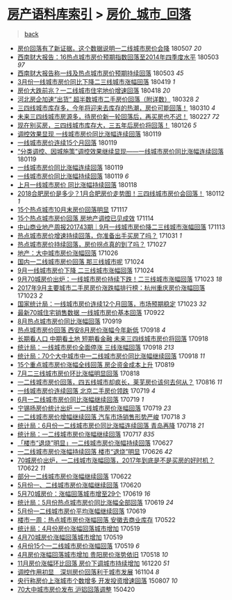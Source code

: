 [房产语料库索引](../../README.md)  > [房价_城市_回落](房价_城市_回落.md)
====
> [back](../README.md)

- [房价回落有了新证据，这个数据说明一二线城市房价会降](http://jkwz.applinzi.com/ittc/7100107031606461446.html#%E6%88%BF%E4%BB%B7%E5%9B%9E%E8%90%BD%E6%9C%89%E4%BA%86%E6%96%B0%E8%AF%81%E6%8D%AE%EF%BC%8C%E8%BF%99%E4%B8%AA%E6%95%B0%E6%8D%AE%E8%AF%B4%E6%98%8E%E4%B8%80%E4%BA%8C%E7%BA%BF%E5%9F%8E%E5%B8%82%E6%88%BF%E4%BB%B7%E4%BC%9A%E9%99%8D) 180507 *20* 
- [西南财大报告：16热点城市房价预期指数回落至2014年四季度水平](http://jkwz.applinzi.com/ittc/7099020250710541322.html#%E8%A5%BF%E5%8D%97%E8%B4%A2%E5%A4%A7%E6%8A%A5%E5%91%8A%EF%BC%9A16%E7%83%AD%E7%82%B9%E5%9F%8E%E5%B8%82%E6%88%BF%E4%BB%B7%E9%A2%84%E6%9C%9F%E6%8C%87%E6%95%B0%E5%9B%9E%E8%90%BD%E8%87%B32014%E5%B9%B4%E5%9B%9B%E5%AD%A3%E5%BA%A6%E6%B0%B4%E5%B9%B3) 180503 *97* 
- [西南财大报告称一线及热点城市房价预期持续回落](http://jkwz.applinzi.com/ittc/7098977511058965515.html#%E8%A5%BF%E5%8D%97%E8%B4%A2%E5%A4%A7%E6%8A%A5%E5%91%8A%E7%A7%B0%E4%B8%80%E7%BA%BF%E5%8F%8A%E7%83%AD%E7%82%B9%E5%9F%8E%E5%B8%82%E6%88%BF%E4%BB%B7%E9%A2%84%E6%9C%9F%E6%8C%81%E7%BB%AD%E5%9B%9E%E8%90%BD) 180503 *45* 
- [3月份一线城市房价同比下降二三线城市涨幅回落](http://jkwz.applinzi.com/ittc/7093601120025052166.html#3%E6%9C%88%E4%BB%BD%E4%B8%80%E7%BA%BF%E5%9F%8E%E5%B8%82%E6%88%BF%E4%BB%B7%E5%90%8C%E6%AF%94%E4%B8%8B%E9%99%8D%E4%BA%8C%E4%B8%89%E7%BA%BF%E5%9F%8E%E5%B8%82%E6%B6%A8%E5%B9%85%E5%9B%9E%E8%90%BD) 180419 *1* 
- [房价大跌前兆？一二线城市住宅地价增速回落](http://jkwz.applinzi.com/ittc/7093382210696774667.html#%E6%88%BF%E4%BB%B7%E5%A4%A7%E8%B7%8C%E5%89%8D%E5%85%86%EF%BC%9F%E4%B8%80%E4%BA%8C%E7%BA%BF%E5%9F%8E%E5%B8%82%E4%BD%8F%E5%AE%85%E5%9C%B0%E4%BB%B7%E5%A2%9E%E9%80%9F%E5%9B%9E%E8%90%BD) 180418 *20* 
- [河北房企加速“出货” 超半数城市二手房价回落（附详数）](http://jkwz.applinzi.com/ittc/7085521613099631627.html#%E6%B2%B3%E5%8C%97%E6%88%BF%E4%BC%81%E5%8A%A0%E9%80%9F%E2%80%9C%E5%87%BA%E8%B4%A7%E2%80%9D+%E8%B6%85%E5%8D%8A%E6%95%B0%E5%9F%8E%E5%B8%82%E4%BA%8C%E6%89%8B%E6%88%BF%E4%BB%B7%E5%9B%9E%E8%90%BD%EF%BC%88%E9%99%84%E8%AF%A6%E6%95%B0%EF%BC%89) 180328 *2* 
- [三四线城市库存多，今年将迎来去库存的热潮，房价可能回落！](http://jkwz.applinzi.com/ittc/7078777556486849552.html#%E4%B8%89%E5%9B%9B%E7%BA%BF%E5%9F%8E%E5%B8%82%E5%BA%93%E5%AD%98%E5%A4%9A%EF%BC%8C%E4%BB%8A%E5%B9%B4%E5%B0%86%E8%BF%8E%E6%9D%A5%E5%8E%BB%E5%BA%93%E5%AD%98%E7%9A%84%E7%83%AD%E6%BD%AE%EF%BC%8C%E6%88%BF%E4%BB%B7%E5%8F%AF%E8%83%BD%E5%9B%9E%E8%90%BD%EF%BC%81) 180310 *4* 
- [未来三四线城市房源多，待房价新一轮回落后，再买房也不迟！](http://jkwz.applinzi.com/ittc/7074862859211506694.html#%E6%9C%AA%E6%9D%A5%E4%B8%89%E5%9B%9B%E7%BA%BF%E5%9F%8E%E5%B8%82%E6%88%BF%E6%BA%90%E5%A4%9A%EF%BC%8C%E5%BE%85%E6%88%BF%E4%BB%B7%E6%96%B0%E4%B8%80%E8%BD%AE%E5%9B%9E%E8%90%BD%E5%90%8E%EF%BC%8C%E5%86%8D%E4%B9%B0%E6%88%BF%E4%B9%9F%E4%B8%8D%E8%BF%9F%EF%BC%81) 180227 *72* 
- [现在别买房，三四线城市库存大，三五年后房价将回落！](http://jkwz.applinzi.com/ittc/7062890061257769991.html#%E7%8E%B0%E5%9C%A8%E5%88%AB%E4%B9%B0%E6%88%BF%EF%BC%8C%E4%B8%89%E5%9B%9B%E7%BA%BF%E5%9F%8E%E5%B8%82%E5%BA%93%E5%AD%98%E5%A4%A7%EF%BC%8C%E4%B8%89%E4%BA%94%E5%B9%B4%E5%90%8E%E6%88%BF%E4%BB%B7%E5%B0%86%E5%9B%9E%E8%90%BD%EF%BC%81) 180126 *5* 
- [调控效果显现 一线城市房价同比涨幅连续回落](http://jkwz.applinzi.com/ittc/7060334325424194570.html#%E8%B0%83%E6%8E%A7%E6%95%88%E6%9E%9C%E6%98%BE%E7%8E%B0+%E4%B8%80%E7%BA%BF%E5%9F%8E%E5%B8%82%E6%88%BF%E4%BB%B7%E5%90%8C%E6%AF%94%E6%B6%A8%E5%B9%85%E8%BF%9E%E7%BB%AD%E5%9B%9E%E8%90%BD) 180119  
- [一线城市房价连续15个月回落](http://jkwz.applinzi.com/ittc/7060245568326992907.html#%E4%B8%80%E7%BA%BF%E5%9F%8E%E5%B8%82%E6%88%BF%E4%BB%B7%E8%BF%9E%E7%BB%AD15%E4%B8%AA%E6%9C%88%E5%9B%9E%E8%90%BD) 180119  
- [“分类调控、因城施策”调控效果继续显现——一线城市房价同比涨幅连续回落](http://jkwz.applinzi.com/ittc/7060190666913481745.html#%E2%80%9C%E5%88%86%E7%B1%BB%E8%B0%83%E6%8E%A7%E3%80%81%E5%9B%A0%E5%9F%8E%E6%96%BD%E7%AD%96%E2%80%9D%E8%B0%83%E6%8E%A7%E6%95%88%E6%9E%9C%E7%BB%A7%E7%BB%AD%E6%98%BE%E7%8E%B0%E2%80%94%E2%80%94%E4%B8%80%E7%BA%BF%E5%9F%8E%E5%B8%82%E6%88%BF%E4%BB%B7%E5%90%8C%E6%AF%94%E6%B6%A8%E5%B9%85%E8%BF%9E%E7%BB%AD%E5%9B%9E%E8%90%BD) 180119  
- [一线城市房价同比涨幅连续回落](http://jkwz.applinzi.com/ittc/7060186201808438288.html#%E4%B8%80%E7%BA%BF%E5%9F%8E%E5%B8%82%E6%88%BF%E4%BB%B7%E5%90%8C%E6%AF%94%E6%B6%A8%E5%B9%85%E8%BF%9E%E7%BB%AD%E5%9B%9E%E8%90%BD) 180119  
- [一线城市房价同比涨幅持续回落](http://jkwz.applinzi.com/ittc/7060113219975119889.html#%E4%B8%80%E7%BA%BF%E5%9F%8E%E5%B8%82%E6%88%BF%E4%BB%B7%E5%90%8C%E6%AF%94%E6%B6%A8%E5%B9%85%E6%8C%81%E7%BB%AD%E5%9B%9E%E8%90%BD) 180119 *6* 
- [上月一线城市房价 同比涨幅持续回落](http://jkwz.applinzi.com/ittc/7060020635546158086.html#%E4%B8%8A%E6%9C%88%E4%B8%80%E7%BA%BF%E5%9F%8E%E5%B8%82%E6%88%BF%E4%BB%B7+%E5%90%8C%E6%AF%94%E6%B6%A8%E5%B9%85%E6%8C%81%E7%BB%AD%E5%9B%9E%E8%90%BD) 180118  
- [2018合肥房价是多少？1月合肥房价走势图！三四线城市房价会回落！](http://jkwz.applinzi.com/ittc/7057649197682000912.html#2018%E5%90%88%E8%82%A5%E6%88%BF%E4%BB%B7%E6%98%AF%E5%A4%9A%E5%B0%91%EF%BC%9F1%E6%9C%88%E5%90%88%E8%82%A5%E6%88%BF%E4%BB%B7%E8%B5%B0%E5%8A%BF%E5%9B%BE%EF%BC%81%E4%B8%89%E5%9B%9B%E7%BA%BF%E5%9F%8E%E5%B8%82%E6%88%BF%E4%BB%B7%E4%BC%9A%E5%9B%9E%E8%90%BD%EF%BC%81) 180112 *1* 
- [15个热点城市10月末房价回落明显](http://jkwz.applinzi.com/ittc/7036882965555053584.html#15%E4%B8%AA%E7%83%AD%E7%82%B9%E5%9F%8E%E5%B8%8210%E6%9C%88%E6%9C%AB%E6%88%BF%E4%BB%B7%E5%9B%9E%E8%90%BD%E6%98%8E%E6%98%BE) 171117  
- [15个热点城市房价回落 房地产调控已见成效](http://jkwz.applinzi.com/ittc/7035829463223370769.html#15%E4%B8%AA%E7%83%AD%E7%82%B9%E5%9F%8E%E5%B8%82%E6%88%BF%E4%BB%B7%E5%9B%9E%E8%90%BD+%E6%88%BF%E5%9C%B0%E4%BA%A7%E8%B0%83%E6%8E%A7%E5%B7%B2%E8%A7%81%E6%88%90%E6%95%88) 171114  
- [中山商业地产周报201743期｜9月一线城市房价降二三线城市涨幅回落](http://jkwz.applinzi.com/ittc/7035434705137173520.html#%E4%B8%AD%E5%B1%B1%E5%95%86%E4%B8%9A%E5%9C%B0%E4%BA%A7%E5%91%A8%E6%8A%A5201743%E6%9C%9F%EF%BD%9C9%E6%9C%88%E4%B8%80%E7%BA%BF%E5%9F%8E%E5%B8%82%E6%88%BF%E4%BB%B7%E9%99%8D%E4%BA%8C%E4%B8%89%E7%BA%BF%E5%9F%8E%E5%B8%82%E6%B6%A8%E5%B9%85%E5%9B%9E%E8%90%BD) 171113  
- [热点城市房价增速持续回落，你准备出手买房了吗？](http://jkwz.applinzi.com/ittc/7030638983934116881.html#%E7%83%AD%E7%82%B9%E5%9F%8E%E5%B8%82%E6%88%BF%E4%BB%B7%E5%A2%9E%E9%80%9F%E6%8C%81%E7%BB%AD%E5%9B%9E%E8%90%BD%EF%BC%8C%E4%BD%A0%E5%87%86%E5%A4%87%E5%87%BA%E6%89%8B%E4%B9%B0%E6%88%BF%E4%BA%86%E5%90%97%EF%BC%9F) 171031 *1* 
- [热点城市房价持续回落，房价拐点真的到了吗？](http://jkwz.applinzi.com/ittc/7029106108906603537.html#%E7%83%AD%E7%82%B9%E5%9F%8E%E5%B8%82%E6%88%BF%E4%BB%B7%E6%8C%81%E7%BB%AD%E5%9B%9E%E8%90%BD%EF%BC%8C%E6%88%BF%E4%BB%B7%E6%8B%90%E7%82%B9%E7%9C%9F%E7%9A%84%E5%88%B0%E4%BA%86%E5%90%97%EF%BC%9F) 171027  
- [地产：大中城市房价涨幅回落](http://jkwz.applinzi.com/ittc/7028747470618756113.html#%E5%9C%B0%E4%BA%A7%EF%BC%9A%E5%A4%A7%E4%B8%AD%E5%9F%8E%E5%B8%82%E6%88%BF%E4%BB%B7%E6%B6%A8%E5%B9%85%E5%9B%9E%E8%90%BD) 171026  
- [国内一二线城市房价回落 那三线城市呢](http://jkwz.applinzi.com/ittc/7028007450773554192.html#%E5%9B%BD%E5%86%85%E4%B8%80%E4%BA%8C%E7%BA%BF%E5%9F%8E%E5%B8%82%E6%88%BF%E4%BB%B7%E5%9B%9E%E8%90%BD+%E9%82%A3%E4%B8%89%E7%BA%BF%E5%9F%8E%E5%B8%82%E5%91%A2) 171024  
- [9月一线城市房价下降 二三线城市涨幅回落](http://jkwz.applinzi.com/ittc/7027894650168411153.html#9%E6%9C%88%E4%B8%80%E7%BA%BF%E5%9F%8E%E5%B8%82%E6%88%BF%E4%BB%B7%E4%B8%8B%E9%99%8D+%E4%BA%8C%E4%B8%89%E7%BA%BF%E5%9F%8E%E5%B8%82%E6%B6%A8%E5%B9%85%E5%9B%9E%E8%90%BD) 171024  
- [9月70城房价出炉：一线城市房价持续下跌！二三线城市涨幅回落](http://jkwz.applinzi.com/ittc/7027673892162896913.html#9%E6%9C%8870%E5%9F%8E%E6%88%BF%E4%BB%B7%E5%87%BA%E7%82%89%EF%BC%9A%E4%B8%80%E7%BA%BF%E5%9F%8E%E5%B8%82%E6%88%BF%E4%BB%B7%E6%8C%81%E7%BB%AD%E4%B8%8B%E8%B7%8C%EF%BC%81%E4%BA%8C%E4%B8%89%E7%BA%BF%E5%9F%8E%E5%B8%82%E6%B6%A8%E5%B9%85%E5%9B%9E%E8%90%BD) 171023 *18* 
- [2017年9月主要城市二手房房价涨跌幅排行榜：杭州重庆房价涨幅回落](http://jkwz.applinzi.com/ittc/7027656280276206608.html#2017%E5%B9%B49%E6%9C%88%E4%B8%BB%E8%A6%81%E5%9F%8E%E5%B8%82%E4%BA%8C%E6%89%8B%E6%88%BF%E6%88%BF%E4%BB%B7%E6%B6%A8%E8%B7%8C%E5%B9%85%E6%8E%92%E8%A1%8C%E6%A6%9C%EF%BC%9A%E6%9D%AD%E5%B7%9E%E9%87%8D%E5%BA%86%E6%88%BF%E4%BB%B7%E6%B6%A8%E5%B9%85%E5%9B%9E%E8%90%BD) 171023 *2* 
- [国家统计局：一线城市房价连续12个月回落，市场预期稳定](http://jkwz.applinzi.com/ittc/7027582865892705297.html#%E5%9B%BD%E5%AE%B6%E7%BB%9F%E8%AE%A1%E5%B1%80%EF%BC%9A%E4%B8%80%E7%BA%BF%E5%9F%8E%E5%B8%82%E6%88%BF%E4%BB%B7%E8%BF%9E%E7%BB%AD12%E4%B8%AA%E6%9C%88%E5%9B%9E%E8%90%BD%EF%BC%8C%E5%B8%82%E5%9C%BA%E9%A2%84%E6%9C%9F%E7%A8%B3%E5%AE%9A) 171023 *32* 
- [最新70城住宅销售数据 一线城市房价基本回落](http://jkwz.applinzi.com/ittc/7016134519214834704.html#%E6%9C%80%E6%96%B070%E5%9F%8E%E4%BD%8F%E5%AE%85%E9%94%80%E5%94%AE%E6%95%B0%E6%8D%AE+%E4%B8%80%E7%BA%BF%E5%9F%8E%E5%B8%82%E6%88%BF%E4%BB%B7%E5%9F%BA%E6%9C%AC%E5%9B%9E%E8%90%BD) 170922  
- [8月热点城市房价同比涨幅回落](http://jkwz.applinzi.com/ittc/7014889554174280720.html#8%E6%9C%88%E7%83%AD%E7%82%B9%E5%9F%8E%E5%B8%82%E6%88%BF%E4%BB%B7%E5%90%8C%E6%AF%94%E6%B6%A8%E5%B9%85%E5%9B%9E%E8%90%BD) 170919  
- [热点城市房价回落 西安8月房价涨幅今年新低](http://jkwz.applinzi.com/ittc/7014726121629942801.html#%E7%83%AD%E7%82%B9%E5%9F%8E%E5%B8%82%E6%88%BF%E4%BB%B7%E5%9B%9E%E8%90%BD+%E8%A5%BF%E5%AE%898%E6%9C%88%E6%88%BF%E4%BB%B7%E6%B6%A8%E5%B9%85%E4%BB%8A%E5%B9%B4%E6%96%B0%E4%BD%8E) 170918 *4* 
- [长期看人口 中期看土地 短期看金融 未来三四线城市房价将回落](http://jkwz.applinzi.com/ittc/7014639489891435537.html#%E9%95%BF%E6%9C%9F%E7%9C%8B%E4%BA%BA%E5%8F%A3+%E4%B8%AD%E6%9C%9F%E7%9C%8B%E5%9C%9F%E5%9C%B0+%E7%9F%AD%E6%9C%9F%E7%9C%8B%E9%87%91%E8%9E%8D+%E6%9C%AA%E6%9D%A5%E4%B8%89%E5%9B%9B%E7%BA%BF%E5%9F%8E%E5%B8%82%E6%88%BF%E4%BB%B7%E5%B0%86%E5%9B%9E%E8%90%BD) 170918  
- [统计局：一线城市房价全面停涨 三线涨幅回落](http://jkwz.applinzi.com/ittc/7014637437798843409.html#%E7%BB%9F%E8%AE%A1%E5%B1%80%EF%BC%9A%E4%B8%80%E7%BA%BF%E5%9F%8E%E5%B8%82%E6%88%BF%E4%BB%B7%E5%85%A8%E9%9D%A2%E5%81%9C%E6%B6%A8+%E4%B8%89%E7%BA%BF%E6%B6%A8%E5%B9%85%E5%9B%9E%E8%90%BD) 170918 *213* 
- [统计局：70个大中城市中一二线城市房价同比涨幅继续回落](http://jkwz.applinzi.com/ittc/7014581653123630097.html#%E7%BB%9F%E8%AE%A1%E5%B1%80%EF%BC%9A70%E4%B8%AA%E5%A4%A7%E4%B8%AD%E5%9F%8E%E5%B8%82%E4%B8%AD%E4%B8%80%E4%BA%8C%E7%BA%BF%E5%9F%8E%E5%B8%82%E6%88%BF%E4%BB%B7%E5%90%8C%E6%AF%94%E6%B6%A8%E5%B9%85%E7%BB%A7%E7%BB%AD%E5%9B%9E%E8%90%BD) 170918 *11* 
- [15个重点城市房价涨幅全线回落 房企资金成本上升](http://jkwz.applinzi.com/ittc/7003408673395966993.html#15%E4%B8%AA%E9%87%8D%E7%82%B9%E5%9F%8E%E5%B8%82%E6%88%BF%E4%BB%B7%E6%B6%A8%E5%B9%85%E5%85%A8%E7%BA%BF%E5%9B%9E%E8%90%BD+%E6%88%BF%E4%BC%81%E8%B5%84%E9%87%91%E6%88%90%E6%9C%AC%E4%B8%8A%E5%8D%87) 170819  
- [7月二三线城市房价环比涨幅明显回落](http://jkwz.applinzi.com/ittc/7003080520978940945.html#7%E6%9C%88%E4%BA%8C%E4%B8%89%E7%BA%BF%E5%9F%8E%E5%B8%82%E6%88%BF%E4%BB%B7%E7%8E%AF%E6%AF%94%E6%B6%A8%E5%B9%85%E6%98%8E%E6%98%BE%E5%9B%9E%E8%90%BD) 170818  
- [一二线城市房价回落，四五线城市却疯长，莱芜房价该何去何从？](http://jkwz.applinzi.com/ittc/7002441189918508048.html#%E4%B8%80%E4%BA%8C%E7%BA%BF%E5%9F%8E%E5%B8%82%E6%88%BF%E4%BB%B7%E5%9B%9E%E8%90%BD%EF%BC%8C%E5%9B%9B%E4%BA%94%E7%BA%BF%E5%9F%8E%E5%B8%82%E5%8D%B4%E7%96%AF%E9%95%BF%EF%BC%8C%E8%8E%B1%E8%8A%9C%E6%88%BF%E4%BB%B7%E8%AF%A5%E4%BD%95%E5%8E%BB%E4%BD%95%E4%BB%8E%EF%BC%9F) 170816 *11* 
- [一线城市房价连续回落 北京二手房价领跌](http://jkwz.applinzi.com/ittc/6992060520616952848.html#%E4%B8%80%E7%BA%BF%E5%9F%8E%E5%B8%82%E6%88%BF%E4%BB%B7%E8%BF%9E%E7%BB%AD%E5%9B%9E%E8%90%BD+%E5%8C%97%E4%BA%AC%E4%BA%8C%E6%89%8B%E6%88%BF%E4%BB%B7%E9%A2%86%E8%B7%8C) 170719 *4* 
- [6月一二线城市房价同比涨幅继续回落](http://jkwz.applinzi.com/ittc/6991931734873342992.html#6%E6%9C%88%E4%B8%80%E4%BA%8C%E7%BA%BF%E5%9F%8E%E5%B8%82%E6%88%BF%E4%BB%B7%E5%90%8C%E6%AF%94%E6%B6%A8%E5%B9%85%E7%BB%A7%E7%BB%AD%E5%9B%9E%E8%90%BD) 170719 *1* 
- [宁锡扬房价统计出炉 一二线城市房价涨幅回落](http://jkwz.applinzi.com/ittc/6991905226712679440.html#%E5%AE%81%E9%94%A1%E6%89%AC%E6%88%BF%E4%BB%B7%E7%BB%9F%E8%AE%A1%E5%87%BA%E7%82%89+%E4%B8%80%E4%BA%8C%E7%BA%BF%E5%9F%8E%E5%B8%82%E6%88%BF%E4%BB%B7%E6%B6%A8%E5%B9%85%E5%9B%9E%E8%90%BD) 170719 *23* 
- [一二线城市房价增幅继续回落 汽车市场销售形势严峻](http://jkwz.applinzi.com/ittc/6991687643912733712.html#%E4%B8%80%E4%BA%8C%E7%BA%BF%E5%9F%8E%E5%B8%82%E6%88%BF%E4%BB%B7%E5%A2%9E%E5%B9%85%E7%BB%A7%E7%BB%AD%E5%9B%9E%E8%90%BD+%E6%B1%BD%E8%BD%A6%E5%B8%82%E5%9C%BA%E9%94%80%E5%94%AE%E5%BD%A2%E5%8A%BF%E4%B8%A5%E5%B3%BB) 170718 *3* 
- [统计局：6月份一二线城市房价同比涨幅连续回落 青岛再降](http://jkwz.applinzi.com/ittc/6991673163212391440.html#%E7%BB%9F%E8%AE%A1%E5%B1%80%EF%BC%9A6%E6%9C%88%E4%BB%BD%E4%B8%80%E4%BA%8C%E7%BA%BF%E5%9F%8E%E5%B8%82%E6%88%BF%E4%BB%B7%E5%90%8C%E6%AF%94%E6%B6%A8%E5%B9%85%E8%BF%9E%E7%BB%AD%E5%9B%9E%E8%90%BD+%E9%9D%92%E5%B2%9B%E5%86%8D%E9%99%8D) 170718 *21* 
- [统计局：一二线城市房价涨幅继续回落](http://jkwz.applinzi.com/ittc/6991210076432761872.html#%E7%BB%9F%E8%AE%A1%E5%B1%80%EF%BC%9A%E4%B8%80%E4%BA%8C%E7%BA%BF%E5%9F%8E%E5%B8%82%E6%88%BF%E4%BB%B7%E6%B6%A8%E5%B9%85%E7%BB%A7%E7%BB%AD%E5%9B%9E%E8%90%BD) 170717 *835* 
- [「楼市“退烧”明显」一二线城市房价涨幅持续回落](http://jkwz.applinzi.com/ittc/6983899031611638789.html#%E3%80%8C%E6%A5%BC%E5%B8%82%E2%80%9C%E9%80%80%E7%83%A7%E2%80%9D%E6%98%8E%E6%98%BE%E3%80%8D%E4%B8%80%E4%BA%8C%E7%BA%BF%E5%9F%8E%E5%B8%82%E6%88%BF%E4%BB%B7%E6%B6%A8%E5%B9%85%E6%8C%81%E7%BB%AD%E5%9B%9E%E8%90%BD) 170627  
- [一二线城市房价涨幅持续回落 楼市“退烧”明显](http://jkwz.applinzi.com/ittc/6983306593352287237.html#%E4%B8%80%E4%BA%8C%E7%BA%BF%E5%9F%8E%E5%B8%82%E6%88%BF%E4%BB%B7%E6%B6%A8%E5%B9%85%E6%8C%81%E7%BB%AD%E5%9B%9E%E8%90%BD+%E6%A5%BC%E5%B8%82%E2%80%9C%E9%80%80%E7%83%A7%E2%80%9D%E6%98%8E%E6%98%BE) 170626 *42* 
- [70城房价出炉，一二线城市涨幅回落，2017年到底是不是买房的好时机？](http://jkwz.applinzi.com/ittc/6982004391115490309.html#70%E5%9F%8E%E6%88%BF%E4%BB%B7%E5%87%BA%E7%82%89%EF%BC%8C%E4%B8%80%E4%BA%8C%E7%BA%BF%E5%9F%8E%E5%B8%82%E6%B6%A8%E5%B9%85%E5%9B%9E%E8%90%BD%EF%BC%8C2017%E5%B9%B4%E5%88%B0%E5%BA%95%E6%98%AF%E4%B8%8D%E6%98%AF%E4%B9%B0%E6%88%BF%E7%9A%84%E5%A5%BD%E6%97%B6%E6%9C%BA%EF%BC%9F) 170622 *11* 
- [部分一二线城市房价涨幅继续回落](http://jkwz.applinzi.com/ittc/6981921034809639940.html#%E9%83%A8%E5%88%86%E4%B8%80%E4%BA%8C%E7%BA%BF%E5%9F%8E%E5%B8%82%E6%88%BF%E4%BB%B7%E6%B6%A8%E5%B9%85%E7%BB%A7%E7%BB%AD%E5%9B%9E%E8%90%BD) 170622  
- [5月份一、二线城市房价涨幅继续回落](http://jkwz.applinzi.com/ittc/6981116160329122821.html#5%E6%9C%88%E4%BB%BD%E4%B8%80%E3%80%81%E4%BA%8C%E7%BA%BF%E5%9F%8E%E5%B8%82%E6%88%BF%E4%BB%B7%E6%B6%A8%E5%B9%85%E7%BB%A7%E7%BB%AD%E5%9B%9E%E8%90%BD) 170620  
- [5月70城房价：涨幅回落城市增至29个](http://jkwz.applinzi.com/ittc/6980899798344270853.html#5%E6%9C%8870%E5%9F%8E%E6%88%BF%E4%BB%B7%EF%BC%9A%E6%B6%A8%E5%B9%85%E5%9B%9E%E8%90%BD%E5%9F%8E%E5%B8%82%E5%A2%9E%E8%87%B329%E4%B8%AA) 170619 *16* 
- [统计局：5月份热点城市房价同比涨幅全部回落](http://jkwz.applinzi.com/ittc/6980826888321631236.html#%E7%BB%9F%E8%AE%A1%E5%B1%80%EF%BC%9A5%E6%9C%88%E4%BB%BD%E7%83%AD%E7%82%B9%E5%9F%8E%E5%B8%82%E6%88%BF%E4%BB%B7%E5%90%8C%E6%AF%94%E6%B6%A8%E5%B9%85%E5%85%A8%E9%83%A8%E5%9B%9E%E8%90%BD) 170619 *24* 
- [5月份一二线城市房价平均涨幅继续回落](http://jkwz.applinzi.com/ittc/6980818307023111172.html#5%E6%9C%88%E4%BB%BD%E4%B8%80%E4%BA%8C%E7%BA%BF%E5%9F%8E%E5%B8%82%E6%88%BF%E4%BB%B7%E5%B9%B3%E5%9D%87%E6%B6%A8%E5%B9%85%E7%BB%A7%E7%BB%AD%E5%9B%9E%E8%90%BD) 170619  
- [楼市一周：热点城市房价涨幅回落 安徽去商业库存](http://jkwz.applinzi.com/ittc/6970423883113956357.html#%E6%A5%BC%E5%B8%82%E4%B8%80%E5%91%A8%EF%BC%9A%E7%83%AD%E7%82%B9%E5%9F%8E%E5%B8%82%E6%88%BF%E4%BB%B7%E6%B6%A8%E5%B9%85%E5%9B%9E%E8%90%BD+%E5%AE%89%E5%BE%BD%E5%8E%BB%E5%95%86%E4%B8%9A%E5%BA%93%E5%AD%98) 170522  
- [统计局：4月份房价涨幅回落城市增加](http://jkwz.applinzi.com/ittc/6969332734890607621.html#%E7%BB%9F%E8%AE%A1%E5%B1%80%EF%BC%9A4%E6%9C%88%E4%BB%BD%E6%88%BF%E4%BB%B7%E6%B6%A8%E5%B9%85%E5%9B%9E%E8%90%BD%E5%9F%8E%E5%B8%82%E5%A2%9E%E5%8A%A0) 170519  
- [4月70城房价涨幅回落城市增加](http://jkwz.applinzi.com/ittc/6969264972050727941.html#4%E6%9C%8870%E5%9F%8E%E6%88%BF%E4%BB%B7%E6%B6%A8%E5%B9%85%E5%9B%9E%E8%90%BD%E5%9F%8E%E5%B8%82%E5%A2%9E%E5%8A%A0) 170519  
- [4月份15个一二线城市房价涨幅回落](http://jkwz.applinzi.com/ittc/6969256665755943940.html#4%E6%9C%88%E4%BB%BD15%E4%B8%AA%E4%B8%80%E4%BA%8C%E7%BA%BF%E5%9F%8E%E5%B8%82%E6%88%BF%E4%BB%B7%E6%B6%A8%E5%B9%85%E5%9B%9E%E8%90%BD) 170519 *6* 
- [4月房价涨幅回落城市增加 贵阳房价涨势依旧](http://jkwz.applinzi.com/ittc/6969034381501924356.html#4%E6%9C%88%E6%88%BF%E4%BB%B7%E6%B6%A8%E5%B9%85%E5%9B%9E%E8%90%BD%E5%9F%8E%E5%B8%82%E5%A2%9E%E5%8A%A0+%E8%B4%B5%E9%98%B3%E6%88%BF%E4%BB%B7%E6%B6%A8%E5%8A%BF%E4%BE%9D%E6%97%A7) 170518 *10* 
- [11月房价涨幅环比回落 房价下调城市持续增加](http://jkwz.applinzi.com/ittc/6913599559480902660.html#11%E6%9C%88%E6%88%BF%E4%BB%B7%E6%B6%A8%E5%B9%85%E7%8E%AF%E6%AF%94%E5%9B%9E%E8%90%BD+%E6%88%BF%E4%BB%B7%E4%B8%8B%E8%B0%83%E5%9F%8E%E5%B8%82%E6%8C%81%E7%BB%AD%E5%A2%9E%E5%8A%A0) 161220 *51* 
- [调控作用初显　深圳房价回落利于城市发展](http://jkwz.applinzi.com/ittc/6896399268570465284.html#%E8%B0%83%E6%8E%A7%E4%BD%9C%E7%94%A8%E5%88%9D%E6%98%BE%E3%80%80%E6%B7%B1%E5%9C%B3%E6%88%BF%E4%BB%B7%E5%9B%9E%E8%90%BD%E5%88%A9%E4%BA%8E%E5%9F%8E%E5%B8%82%E5%8F%91%E5%B1%95) 161104 *8* 
- [央行称房价上涨城市个数增多 开发投资增速回落](http://jkwz.applinzi.com/ittc/547650615585295543.html#%E5%A4%AE%E8%A1%8C%E7%A7%B0%E6%88%BF%E4%BB%B7%E4%B8%8A%E6%B6%A8%E5%9F%8E%E5%B8%82%E4%B8%AA%E6%95%B0%E5%A2%9E%E5%A4%9A+%E5%BC%80%E5%8F%91%E6%8A%95%E8%B5%84%E5%A2%9E%E9%80%9F%E5%9B%9E%E8%90%BD) 150807 *10* 
- [70大中城市房价发布 沪铝回落调整](http://jkwz.applinzi.com/ittc/547650611406727235.html#70%E5%A4%A7%E4%B8%AD%E5%9F%8E%E5%B8%82%E6%88%BF%E4%BB%B7%E5%8F%91%E5%B8%83+%E6%B2%AA%E9%93%9D%E5%9B%9E%E8%90%BD%E8%B0%83%E6%95%B4) 150420  
